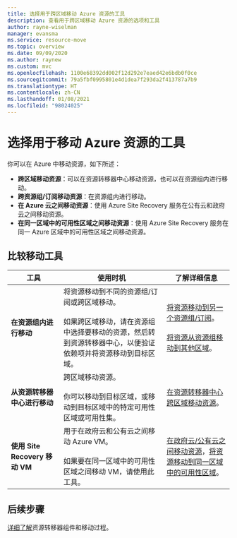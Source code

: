 ```yaml
---
title: 选择用于跨区域移动 Azure 资源的工具
description: 查看用于跨区域移动 Azure 资源的选项和工具
author: rayne-wiselman
manager: evansma
ms.service: resource-move
ms.topic: overview
ms.date: 09/09/2020
ms.author: raynew
ms.custom: mvc
ms.openlocfilehash: 1100e68392dd002f12d292e7eaed42e6bdb0f0ce
ms.sourcegitcommit: 79a5fbf0995801e4d1dea7f293da2f413787a7b9
ms.translationtype: HT
ms.contentlocale: zh-CN
ms.lasthandoff: 01/08/2021
ms.locfileid: "98024025"
---
```

# <a name="choose-a-tool-for-moving-azure-resources"></a>选择用于移动 Azure 资源的工具

你可以在 Azure 中移动资源，如下所述：

- **跨区域移动资源**：可以在资源转移器中心移动资源，也可以在资源组内进行移动。 
- **跨资源组/订阅移动资源**：在资源组内进行移动。 
- **在 Azure 云之间移动资源**：使用 Azure Site Recovery 服务在公有云和政府云之间移动资源。
- **在同一区域中的可用性区域之间移动资源**：使用 Azure Site Recovery 服务在同一 Azure 区域中的可用性区域之间移动资源。


## <a name="compare-move-tools"></a>比较移动工具

**工具** | **使用时机** | **了解详细信息** 
--- | --- | ---
**在资源组内进行移动** | 将资源移动到不同的资源组/订阅或跨区域移动。<br/><br/> 如果跨区域移动，请在资源组中选择要移动的资源，然后转到资源转移器中心，以便验证依赖项并将资源移动到目标区域。 | [将资源移动到另一个资源组/订阅](../azure-resource-manager/management/move-resource-group-and-subscription.md)。<br/><br/> [将资源从资源组移动到其他区域](move-region-within-resource-group.md)。
**从资源转移器中心进行移动** | 跨区域移动资源。 <br/><br/> 你可以移动到目标区域，或移动到目标区域中的特定可用性区域或可用性集。 | [在资源转移器中心跨区域移动资源]()。
**使用 Site Recovery 移动 VM** | 用于在政府云和公有云之间移动 Azure VM。<br/><br/> 如果要在同一区域中的可用性区域之间移动 VM，请使用此工具。 |[在政府云/公有云之间移动资源](../site-recovery/region-move-cross-geos.md)，[将资源移动到同一区域中的可用性区域](../site-recovery/azure-to-azure-how-to-enable-zone-to-zone-disaster-recovery.md)。

## <a name="next-steps"></a>后续步骤

[详细了解](about-move-process.md)资源转移器组件和移动过程。
